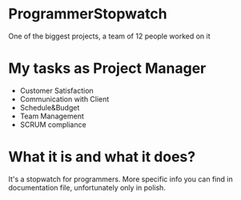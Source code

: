 # ProgrammerStopwatch
 One of the biggest projects, a team of 12 people worked on it
# My tasks as Project Manager
* Customer Satisfaction
* Communication with Client
* Schedule&Budget
* Team Management
* SCRUM compliance


# What it is and what it does?
It's a stopwatch for programmers. More specific info you can find in documentation file, unfortunately only in polish.


